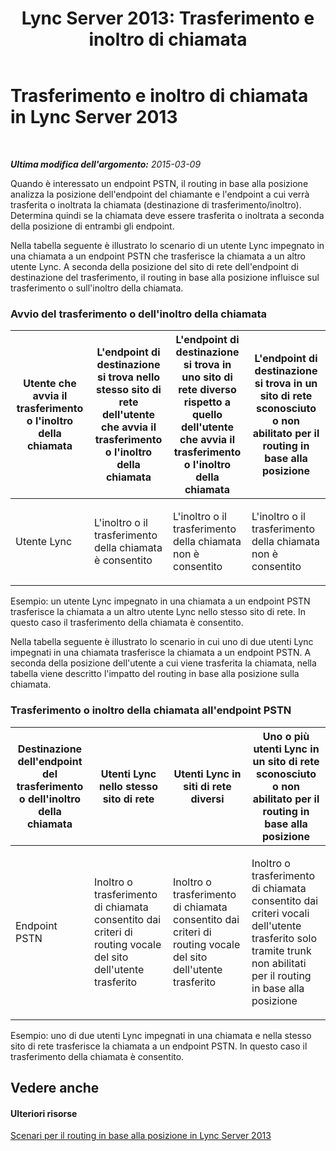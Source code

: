 ﻿---
title: 'Lync Server 2013: Trasferimento e inoltro di chiamata'
TOCTitle: Trasferimento e inoltro di chiamata
ms:assetid: 978610ec-63c7-4cf6-ad7a-9ef91559bf12
ms:mtpsurl: https://technet.microsoft.com/it-it/library/JJ994051(v=OCS.15)
ms:contentKeyID: 52062202
ms.date: 08/24/2015
mtps_version: v=OCS.15
ms.translationtype: HT
---

# Trasferimento e inoltro di chiamata in Lync Server 2013

 

_**Ultima modifica dell'argomento:** 2015-03-09_

Quando è interessato un endpoint PSTN, il routing in base alla posizione analizza la posizione dell'endpoint del chiamante e l'endpoint a cui verrà trasferita o inoltrata la chiamata (destinazione di trasferimento/inoltro). Determina quindi se la chiamata deve essere trasferita o inoltrata a seconda della posizione di entrambi gli endpoint.

Nella tabella seguente è illustrato lo scenario di un utente Lync impegnato in una chiamata a un endpoint PSTN che trasferisce la chiamata a un altro utente Lync. A seconda della posizione del sito di rete dell'endpoint di destinazione del trasferimento, il routing in base alla posizione influisce sul trasferimento o sull'inoltro della chiamata.

### Avvio del trasferimento o dell'inoltro della chiamata

<table>
<colgroup>
<col style="width: 25%" />
<col style="width: 25%" />
<col style="width: 25%" />
<col style="width: 25%" />
</colgroup>
<thead>
<tr class="header">
<th>Utente che avvia il trasferimento o l'inoltro della chiamata</th>
<th>L'endpoint di destinazione si trova nello stesso sito di rete dell'utente che avvia il trasferimento o l'inoltro della chiamata</th>
<th>L'endpoint di destinazione si trova in uno sito di rete diverso rispetto a quello dell'utente che avvia il trasferimento o l'inoltro della chiamata</th>
<th>L'endpoint di destinazione si trova in un sito di rete sconosciuto o non abilitato per il routing in base alla posizione</th>
</tr>
</thead>
<tbody>
<tr class="odd">
<td><p>Utente Lync</p></td>
<td><p>L'inoltro o il trasferimento della chiamata è consentito</p></td>
<td><p>L'inoltro o il trasferimento della chiamata non è consentito</p></td>
<td><p>L'inoltro o il trasferimento della chiamata non è consentito</p></td>
</tr>
</tbody>
</table>

  

Esempio: un utente Lync impegnato in una chiamata a un endpoint PSTN trasferisce la chiamata a un altro utente Lync nello stesso sito di rete. In questo caso il trasferimento della chiamata è consentito.

Nella tabella seguente è illustrato lo scenario in cui uno di due utenti Lync impegnati in una chiamata trasferisce la chiamata a un endpoint PSTN. A seconda della posizione dell'utente a cui viene trasferita la chiamata, nella tabella viene descritto l'impatto del routing in base alla posizione sulla chiamata.

### Trasferimento o inoltro della chiamata all'endpoint PSTN

<table>
<colgroup>
<col style="width: 25%" />
<col style="width: 25%" />
<col style="width: 25%" />
<col style="width: 25%" />
</colgroup>
<thead>
<tr class="header">
<th>Destinazione dell'endpoint del trasferimento o dell'inoltro della chiamata</th>
<th>Utenti Lync nello stesso sito di rete</th>
<th>Utenti Lync in siti di rete diversi</th>
<th>Uno o più utenti Lync in un sito di rete sconosciuto o non abilitato per il routing in base alla posizione</th>
</tr>
</thead>
<tbody>
<tr class="odd">
<td><p>Endpoint PSTN</p></td>
<td><p>Inoltro o trasferimento di chiamata consentito dai criteri di routing vocale del sito dell'utente trasferito</p></td>
<td><p>Inoltro o trasferimento di chiamata consentito dai criteri di routing vocale del sito dell'utente trasferito</p></td>
<td><p>Inoltro o trasferimento di chiamata consentito dai criteri vocali dell'utente trasferito solo tramite trunk non abilitati per il routing in base alla posizione</p></td>
</tr>
</tbody>
</table>

  
Esempio: uno di due utenti Lync impegnati in una chiamata e nella stesso sito di rete trasferisce la chiamata a un endpoint PSTN. In questo caso il trasferimento della chiamata è consentito.

## Vedere anche

#### Ulteriori risorse

[Scenari per il routing in base alla posizione in Lync Server 2013](lync-server-2013-scenarios-for-location-based-routing.md)


